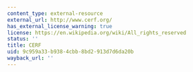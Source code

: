 ```yaml
---
content_type: external-resource
external_url: http://www.cerf.org/
has_external_license_warning: true
license: https://en.wikipedia.org/wiki/All_rights_reserved
status: ''
title: CERF
uid: 9c959a33-b938-4cbb-8bd2-913d7d6da20b
wayback_url: ''
---
```

